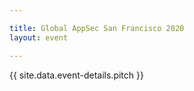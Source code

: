 ```yaml
---

title: Global AppSec San Francisco 2020
layout: event

---
```


<!-- rebuild 24 -->

{{ site.data.event-details.pitch }}



